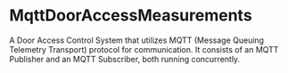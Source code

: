 # MqttDoorAccessMeasurements
A Door Access Control System that utilizes MQTT (Message Queuing Telemetry Transport) protocol for communication. It consists of an MQTT Publisher and an MQTT Subscriber, both running concurrently.
